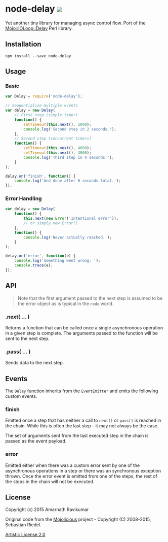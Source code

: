 # node-delay ![](https://api.travis-ci.org/amarnus/node-delay.svg)

Yet another tiny library for managing async control flow. Port of the [Mojo::IOLoop::Delay](http://mojolicio.us/perldoc/Mojo/IOLoop/Delay) Perl library.

## Installation

```
npm install --save node-delay
```

## Usage

### Basic

```javascript
var Delay = require('node-delay');

// Sequentialize multiple events
var delay = new Delay(
    // First step (simple timer)
    function() {
        setTimeout(this.next(), 2000);
        console.log('Second step in 2 seconds.');
    },
    // Second step (concurrent timers)
    function() {
        setTimeout(this.next(), 4000);
        setTimeout(this.next(), 3000);
        console.log('Third step in 4 seconds.');
    }
);

delay.on('finish', function() {
    console.log('And done after 6 seconds total.');
});
```

### Error Handling

```javascript
var delay = new Delay(
    function() {
        this.next(new Error('Intentional error'));
        // or simply new Error()
    },
    function() {
        console.log('Never actually reached.');
    }
);

delay.on('error', function(e) {
    console.log('Something went wrong: ');
    console.trace(e);
});
```

## API

>Note that the first argument passed to the next step is assumed to be the error object as is typical in the `node` world.

### .next( ... )

Returns a function that can be called once a single asynchronous operation in a given step is complete. The arguments passed to the function will be sent to the next step.

### .pass( ... )

Sends data to the next step.

## Events

The `Delay` function inherits from the `EventEmitter` and emits the following custom events.

### finish

Emitted once a step that has neither a call to `next()` or `pass()` is reached in the chain. While this is often the last step - it may not always be the case.

The set of arguments sent from the last executed step in the chain is passed as the event payload.

### error

Emitted either when there was a custom error sent by one of the asynchronous operations in a step or there was an synchronous exception thrown. Once the error event is emitted from one of the steps, the rest of the steps in the chain will not be executed.

## License

Copyright (c) 2015 Amarnath Ravikumar

Original code from the [Mojolicious](http://mojolicio.us/perldoc/Mojolicious) project - Copyright (C) 2008-2015, Sebastian Riedel.

[Artistic License 2.0](http://opensource.org/licenses/Artistic-2.0)
